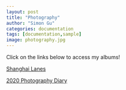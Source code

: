 ```yaml
---
layout: post
title: "Photography"
author: "Simon Gu"
categories: documentation
tags: [documentation,sample]
image: photography.jpg
---
```


Click on the links below to access my albums!  

[Shanghai Lanes](https://photos.app.goo.gl/bRmubGPFA8RF9iWs7)  

[2020 Photography Diary](https://photos.app.goo.gl/Xh4bvMRzHjsB5S84A)  
